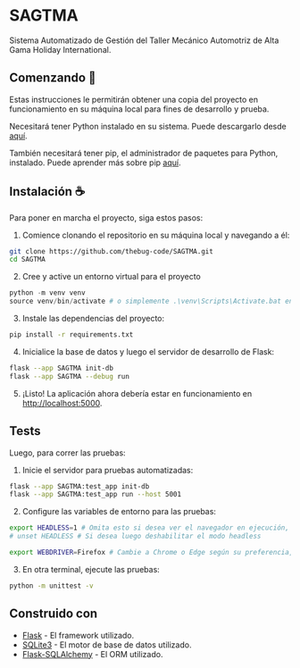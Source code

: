 # SAGTMA

Sistema Automatizado de Gestión del Taller Mecánico Automotriz de Alta Gama Holiday International.

## Comenzando :rocket:

Estas instrucciones le permitirán obtener una copia del proyecto en funcionamiento en su máquina local para fines de desarrollo y prueba.

Necesitará tener Python instalado en su sistema. Puede descargarlo desde [aquí](https://www.python.org/downloads/).

También necesitará tener pip, el administrador de paquetes para Python, instalado. Puede aprender más sobre pip [aquí](https://pip.pypa.io/en/stable/).

## Instalación :coffee:

Para poner en marcha el proyecto, siga estos pasos:

1. Comience clonando el repositorio en su máquina local y navegando a él:

```bash
git clone https://github.com/thebug-code/SAGTMA.git
cd SAGTMA
```

2. Cree y active un entorno virtual para el proyecto

```powershell
python -m venv venv
source venv/bin/activate # o simplemente .\venv\Scripts\Activate.bat en Windows
```

3. Instale las dependencias del proyecto:

```bash
pip install -r requirements.txt
```

4. Inicialice la base de datos y luego el servidor de desarrollo de Flask:

```bash
flask --app SAGTMA init-db
flask --app SAGTMA --debug run
```

5. ¡Listo! La aplicación ahora debería estar en funcionamiento en <http://localhost:5000>.

## Tests

Luego, para correr las pruebas:

1. Inicie el servidor para pruebas automatizadas:

```bash
flask --app SAGTMA:test_app init-db
flask --app SAGTMA:test_app run --host 5001
```

2. Configure las variables de entorno para las pruebas:

```bash
export HEADLESS=1 # Omita esto si desea ver el navegador en ejecución, set en Windows
# unset HEADLESS # Si desea luego deshabilitar el modo headless

export WEBDRIVER=Firefox # Cambie a Chrome o Edge según su preferencia, set en Windows
```

3. En otra terminal, ejecute las pruebas:

```bash
python -m unittest -v
```

## Construido con

- [Flask](https://flask.palletsprojects.com/en/2.0.x/) - El framework utilizado.
- [SQLite3](https://www.sqlite.org/index.html) - El motor de base de datos utilizado.
- [Flask-SQLAlchemy](https://flask-sqlalchemy.palletsprojects.com/en/3.0.x/) - El ORM utilizado.
